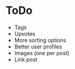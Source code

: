 # ToDo

- Tags
- Upvotes
- More sorting options
- Better user profiles
- Images (one per post)
- Link post
